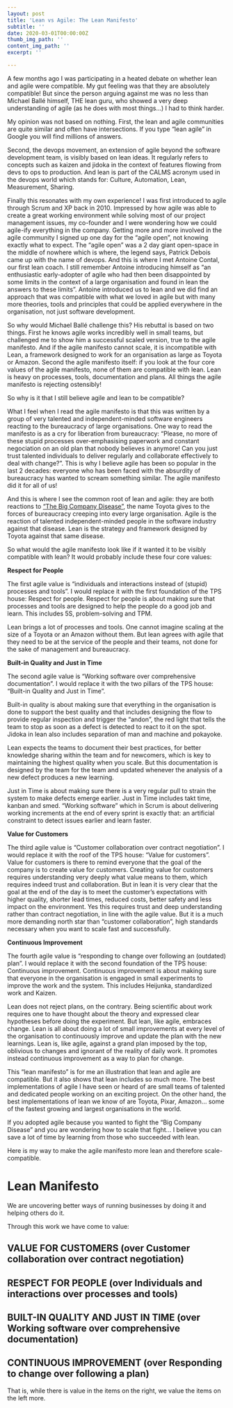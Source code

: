 ```yaml
---
layout: post
title: 'Lean vs Agile: The Lean Manifesto'
subtitle: ''
date: 2020-03-01T00:00:00Z
thumb_img_path: ''
content_img_path: ''
excerpt: ''

---
```



A few months ago I was participating in a heated debate on whether lean and agile were compatible. My gut feeling was that they are absolutely compatible! But since the person arguing against me was no less than Michael Ballé himself, THE lean guru, who showed a very deep understanding of agile (as he does with most things...) I had to think harder.

My opinion was not based on nothing. First, the lean and agile communities are quite similar and often have intersections. If you type “lean agile” in Google you will find millions of answers.

Second, the devops movement, an extension of agile beyond the software development team, is visibly based on lean ideas. It regularly refers to concepts such as kaizen and jidoka in the context of features flowing from devs to ops to production. And lean is part of the CALMS acronym used in the devops world which stands for: Culture, Automation, Lean, Measurement, Sharing.

Finally this resonates with my own experience! I was first introduced to agile through Scrum and XP back in 2010. Impressed by how agile was able to create a great working environment while solving most of our project management issues, my co-founder and I were wondering how we could agile-ify everything in the company. Getting more and more involved in the agile community I signed up one day for the “agile open”, not knowing exactly what to expect. The “agile open” was a 2 day giant open-space in the middle of nowhere which is where, the legend says, Patrick Debois came up with the name of devops. And this is where I met Antoine Contal, our first lean coach. I still remember Antoine introducing himself as “an enthusiastic early-adopter of agile who had then been disappointed by some limits in the context of a large organisation and found in lean the answers to these limits”. Antoine introduced us to lean and we did find an approach that was compatible with what we loved in agile but with many more theories, tools and principles that could be applied everywhere in the organisation, not just software development.

So why would Michael Ballé challenge this? His rebuttal is based on two things. First he knows agile works incredibly well in small teams, but challenged me to show him a successful scaled version, true to the agile manifesto. And if the agile manifesto cannot scale, it is incompatible with Lean, a framework designed to work for an organisation as large as Toyota or Amazon. Second the agile manifesto itself: if you look at the four core values of the agile manifesto, none of them are compatible with lean. Lean is heavy on processes, tools, documentation and plans. All things the agile manifesto is rejecting ostensibly!

So why is it that I still believe agile and lean to be compatible?

What I feel when I read the agile manifesto is that this was written by a group of very talented and independent-minded software engineers reacting to the bureaucracy of large organisations. One way to read the manifesto is as a cry for liberation from bureaucracy: “Please, no more of these stupid processes over-emphasising paperwork and constant negociation on an old plan that nobody believes in anymore! Can you just trust talented individuals to deliver regularly and collaborate effectively to deal with change?”. This is why I believe agile has been so popular in the last 2 decades: everyone who has been faced with the absurdity of bureaucracy has wanted to scream something similar. The agile manifesto did it for all of us!

And this is where I see the common root of lean and agile: they are both reactions to [“The Big Company Disease”](https://www.lean.org/LeanPost/Posting.cfm?LeanPostId=316), the name Toyota gives to the forces of bureaucracy creeping into every large organisation. Agile is the reaction of talented independent-minded people in the software industry against that disease. Lean is the strategy and framework designed by Toyota against that same disease.

So what would the agile manifesto look like if it wanted it to be visibly compatible with lean? It would probably include these four core values:

**Respect for People**

The first agile value is “individuals and interactions instead of (stupid) processes and tools”. I would replace it with the first foundation of the TPS house: Respect for people. Respect for people is about making sure that processes and tools are designed to help the people do a good job and learn. This includes 5S, problem-solving and TPM.

Lean brings a lot of processes and tools. One cannot imagine scaling at the size of a Toyota or an Amazon without them. But lean agrees with agile that they need to be at the service of the people and their teams, not done for the sake of management and bureaucracy.

**Built-in Quality and Just in Time**

The second agile value is “Working software over comprehensive documentation”. I would replace it with the two pillars of the TPS house: “Built-in Quality and Just in Time”.

Built-in quality is about making sure that everything in the organisation is done to support the best quality and that includes designing the flow to provide regular inspection and trigger the “andon”, the red light that tells the team to stop as soon as a defect is detected to react to it on the spot. Jidoka in lean also includes separation of man and machine and pokayoke.

Lean expects the teams to document their best practices, for better knowledge sharing within the team and for newcomers, which is key to maintaining the highest quality when you scale. But this documentation is designed by the team for the team and updated whenever the analysis of a new defect produces a new learning.

Just in Time is about making sure there is a very regular pull to strain the system to make defects emerge earlier. Just in Time includes takt time, kanban and smed. “Working software” which in Scrum is about delivering working increments at the end of every sprint is exactly that: an artificial constraint to detect issues earlier and learn faster.

**Value for Customers**

The third agile value is “Customer collaboration over contract negotiation”. I would replace it with the roof of the TPS house: “Value for customers”. Value for customers is there to remind everyone that the goal of the company is to create value for customers. Creating value for customers requires understanding very deeply what value means to them, which requires indeed trust and collaboration. But in lean it is very clear that the goal at the end of the day is to meet the customer’s expectations with higher quality, shorter lead times, reduced costs, better safety and less impact on the environment. Yes this requires trust and deep understanding rather than contract negotiation, in line with the agile value. But it is a much more demanding north star than “customer collaboration”, high standards necessary when you want to scale fast and successfully.

**Continuous Improvement**

The fourth agile value is “responding to change over following an (outdated) plan”. I would replace it with the second foundation of the TPS house: Continuous improvement. Continuous improvement is about making sure that everyone in the organisation is engaged in small experiments to improve the work and the system. This includes Heijunka, standardized work and Kaizen.

Lean does not reject plans, on the contrary. Being scientific about work requires one to have thought about the theory and expressed clear hypotheses before doing the experiment. But lean, like agile, embraces change. Lean is all about doing a lot of small improvements at every level of the organisation to continuously improve and update the plan with the new learnings. Lean is, like agile, against a grand plan imposed by the top, oblivious to changes and ignorant of the reality of daily work. It promotes instead continuous improvement as a way to plan for change.

This “lean manifesto” is for me an illustration that lean and agile are compatible. But it also shows that lean includes so much more. The best implementations of agile I have seen or heard of are small teams of talented and dedicated people working on an exciting project. On the other hand, the best implementations of lean we know of are Toyota, Pixar, Amazon… some of the fastest growing and largest organisations in the world.

If you adopted agile because you wanted to fight the “Big Company Disease” and you are wondering how to scale that fight... I believe you can save a lot of time by learning from those who succeeded with lean.

Here is my way to make the agile manifesto more lean and therefore scale-compatible.

# **Lean Manifesto**

We are uncovering better ways of running businesses by doing it and helping others do it.

Through this work we have come to value:

## VALUE FOR CUSTOMERS (over Customer collaboration over contract negotiation)

## RESPECT FOR PEOPLE (over Individuals and interactions over processes and tools)

## BUILT-IN QUALITY AND JUST IN TIME (over Working software over comprehensive documentation)

## CONTINUOUS IMPROVEMENT (over Responding to change over following a plan)

That is, while there is value in the items on the right, we value the items on the left more.